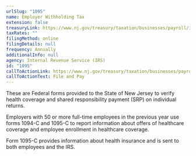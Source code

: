 ```yaml
---
urlSlug: "1095"
name: Employer Withholding Tax
extension: false
treasuryLink: https://www.nj.gov/treasury/taxation/businesses/payroll/index.shtml
taxRates: ""
filingMethod: online
filingDetails: null
frequency: Annually
additionalInfo: null
agency: Internal Revenue Service (IRS)
id: "1095"
callToActionLink: https://www.nj.gov/treasury/taxation/businesses/payroll/payroll-filing.shtml
callToActionText: File and Pay
---
```

These are Federal forms provided to the State of New Jersey to verify health coverage and shared responsibility payment (SRP) on individual returns.

Employers with 50 or more full-time employees in the previous year use forms 1094-C and 1095-C to report information about offers of healthcare coverage and employee enrollment in healthcare coverage.

Form 1095-C provides information about health insurance and is sent to both employees and the IRS.